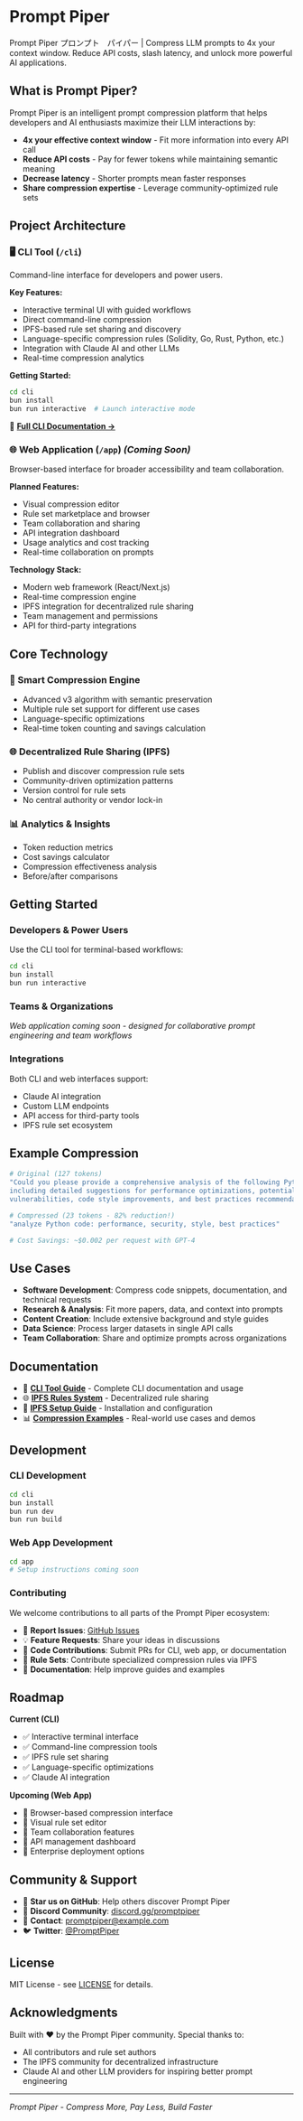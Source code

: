 # Prompt Piper

Prompt Piper プロンプト　パイパー | Compress LLM prompts to 4x your context window. Reduce API costs, slash latency, and unlock more powerful AI applications.

## What is Prompt Piper?

Prompt Piper is an intelligent prompt compression platform that helps developers and AI enthusiasts maximize their LLM interactions by:
- **4x your effective context window** - Fit more information into every API call
- **Reduce API costs** - Pay for fewer tokens while maintaining semantic meaning
- **Decrease latency** - Shorter prompts mean faster responses
- **Share compression expertise** - Leverage community-optimized rule sets

## Project Architecture

### 🖥️ CLI Tool (`/cli`)
Command-line interface for developers and power users.

**Key Features:**
- Interactive terminal UI with guided workflows
- Direct command-line compression
- IPFS-based rule set sharing and discovery
- Language-specific compression rules (Solidity, Go, Rust, Python, etc.)
- Integration with Claude AI and other LLMs
- Real-time compression analytics

**Getting Started:**
```bash
cd cli
bun install
bun run interactive  # Launch interactive mode
```

📖 **[Full CLI Documentation →](./cli/README.md)**

### 🌐 Web Application (`/app`) *(Coming Soon)*
Browser-based interface for broader accessibility and team collaboration.

**Planned Features:**
- Visual compression editor
- Rule set marketplace and browser
- Team collaboration and sharing
- API integration dashboard
- Usage analytics and cost tracking
- Real-time collaboration on prompts

**Technology Stack:**
- Modern web framework (React/Next.js)
- Real-time compression engine
- IPFS integration for decentralized rule sharing
- Team management and permissions
- API for third-party integrations

## Core Technology

### 🎯 Smart Compression Engine
- Advanced v3 algorithm with semantic preservation
- Multiple rule set support for different use cases  
- Language-specific optimizations
- Real-time token counting and savings calculation

### 🌐 Decentralized Rule Sharing (IPFS)
- Publish and discover compression rule sets
- Community-driven optimization patterns
- Version control for rule sets
- No central authority or vendor lock-in

### 📊 Analytics & Insights
- Token reduction metrics
- Cost savings calculator  
- Compression effectiveness analysis
- Before/after comparisons

## Getting Started

### Developers & Power Users
Use the CLI tool for terminal-based workflows:
```bash
cd cli
bun install
bun run interactive
```

### Teams & Organizations
*Web application coming soon - designed for collaborative prompt engineering and team workflows*

### Integrations
Both CLI and web interfaces support:
- Claude AI integration
- Custom LLM endpoints
- API access for third-party tools
- IPFS rule set ecosystem

## Example Compression

```bash
# Original (127 tokens)
"Could you please provide a comprehensive analysis of the following Python code, 
including detailed suggestions for performance optimizations, potential security 
vulnerabilities, code style improvements, and best practices recommendations?"

# Compressed (23 tokens - 82% reduction!)
"analyze Python code: performance, security, style, best practices"

# Cost Savings: ~$0.002 per request with GPT-4
```

## Use Cases

- **Software Development**: Compress code snippets, documentation, and technical requests
- **Research & Analysis**: Fit more papers, data, and context into prompts  
- **Content Creation**: Include extensive background and style guides
- **Data Science**: Process larger datasets in single API calls
- **Team Collaboration**: Share and optimize prompts across organizations

## Documentation

- 📖 **[CLI Tool Guide](./cli/README.md)** - Complete CLI documentation and usage
- 🌐 **[IPFS Rules System](./cli/IPFS_RULES_README.md)** - Decentralized rule sharing
- 🔧 **[IPFS Setup Guide](./cli/src/ipfs/README.md)** - Installation and configuration
- 📊 **[Compression Examples](./cli/examples/)** - Real-world use cases and demos

## Development

### CLI Development
```bash
cd cli
bun install
bun run dev
bun run build
```

### Web App Development
```bash
cd app
# Setup instructions coming soon
```

### Contributing
We welcome contributions to all parts of the Prompt Piper ecosystem:
- 🐛 **Report Issues**: [GitHub Issues](https://github.com/yourusername/prompt-piper/issues)
- 💡 **Feature Requests**: Share your ideas in discussions
- 🔧 **Code Contributions**: Submit PRs for CLI, web app, or documentation
- 📝 **Rule Sets**: Contribute specialized compression rules via IPFS
- 📖 **Documentation**: Help improve guides and examples

## Roadmap

**Current (CLI)**
- ✅ Interactive terminal interface
- ✅ Command-line compression tools
- ✅ IPFS rule set sharing
- ✅ Language-specific optimizations
- ✅ Claude AI integration

**Upcoming (Web App)**
- 🚧 Browser-based compression interface
- 🚧 Visual rule set editor
- 🚧 Team collaboration features
- 🚧 API management dashboard
- 🚧 Enterprise deployment options

## Community & Support

- 🌟 **Star us on GitHub**: Help others discover Prompt Piper
- 💬 **Discord Community**: [discord.gg/promptpiper](https://discord.gg/promptpiper)
- 📧 **Contact**: promptpiper@example.com
- 🐦 **Twitter**: [@PromptPiper](https://twitter.com/PromptPiper)

## License

MIT License - see [LICENSE](LICENSE) for details.

## Acknowledgments

Built with ❤️ by the Prompt Piper community. Special thanks to:
- All contributors and rule set authors
- The IPFS community for decentralized infrastructure
- Claude AI and other LLM providers for inspiring better prompt engineering

---

*Prompt Piper - Compress More, Pay Less, Build Faster*